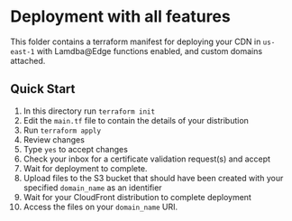 # Deployment with all features

This folder contains a terraform manifest for deploying your CDN in `us-east-1` with Lamdba@Edge functions enabled, and custom domains attached.

## Quick Start

1. In this directory run `terraform init`
1. Edit the `main.tf` file to contain the details of your distribution
1. Run `terraform apply`
1. Review changes
1. Type `yes` to accept changes
1. Check your inbox for a certificate validation request(s) and accept
1. Wait for deployment to complete.
1. Upload files to the S3 bucket that should have been created with your specified `domain_name` as an identifier
1. Wait for your CloudFront distribution to complete deployment
1. Access the files on your `domain_name` URI.


